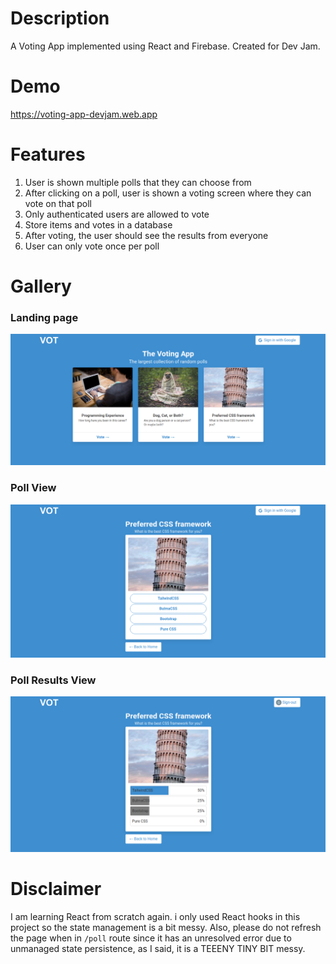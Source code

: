 # Description
A Voting App implemented using React and Firebase. Created for Dev Jam.

# Demo 
https://voting-app-devjam.web.app

# Features 
1. User is shown multiple polls that they can choose from
2. After clicking on a poll, user is shown a voting screen where they can vote on that poll
3. Only authenticated users are allowed to vote
4. Store items and votes in a database
5. After voting, the user should see the results from everyone
6. User can only vote once per poll

# Gallery
### Landing page
![VOT Landing Page](./src/images/home.png)

### Poll View
![VOT Poll View](./src/images/poll-page.png)

### Poll Results View
![VOT Poll Results View](./src/images/results.png)

# Disclaimer
I am learning React from scratch again. i only used React hooks in this project so the state management is a bit messy. Also, please do not refresh the page when in `/poll` route since it has an unresolved error due to unmanaged state persistence, as I said, it is a TEEENY TINY BIT messy.